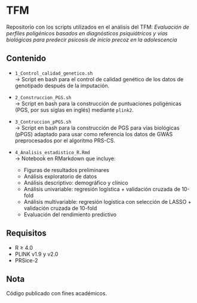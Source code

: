 # TFM

Repositorio con los scripts utilizados en el análisis del TFM: *Evaluación de perfiles poligénicos basados en diagnósticos psiquiátricos y vías biológicas para predecir psicosis de inicio precoz en la adolescencia*

## Contenido

- `1_Control_calidad_genetico.sh`  
  → Script en bash para el control de calidad genético de los datos de genotipado después de la imputación.

- `2_Construccion_PGS.sh`  
  → Script en bash para la construcción de puntuaciones poligénicas (PGS, por sus siglas en inglés) mediante `plink2`.

- `3_Contruccion_pPGS.sh`  
  → Script en bash para la construcción de PGS para vías biológicas (pPGS) adaptado para usar como referencia los datos de GWAS preprocesados por el algoritmo PRS-CS.

- `4_Analisis_estadistico_R.Rmd`  
  → Notebook en RMarkdown que incluye:
  - Figuras de resultados preliminares
  - Análisis exploratorio de datos
  - Análisis descriptivo: demográfico y clínico
  - Análisis univariable: regresión logística + validación cruzada de 10-fold
  - Análisis multivariable: regresión logística con selección de LASSO + validación cruzada de 10-fold
  - Evaluación del rendimiento predictivo

## Requisitos

- R ≥ 4.0 
- PLINK v1.9 y v2.0
- PRSice-2

## Nota

Código publicado con fines académicos.
